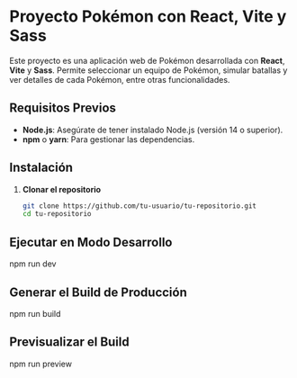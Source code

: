 # Proyecto Pokémon con React, Vite y Sass

Este proyecto es una aplicación web de Pokémon desarrollada con **React**, **Vite** y **Sass**. Permite seleccionar un equipo de Pokémon, simular batallas y ver detalles de cada Pokémon, entre otras funcionalidades.

## Requisitos Previos

- **Node.js**: Asegúrate de tener instalado Node.js (versión 14 o superior).
- **npm** o **yarn**: Para gestionar las dependencias.

## Instalación

1. **Clonar el repositorio**

   ```bash
   git clone https://github.com/tu-usuario/tu-repositorio.git
   cd tu-repositorio


## Ejecutar en Modo Desarrollo
npm run dev

## Generar el Build de Producción
npm run build

## Previsualizar el Build
npm run preview



<!-- # React + TypeScript + Vite

This template provides a minimal setup to get React working in Vite with HMR and some ESLint rules.

Currently, two official plugins are available:

- [@vitejs/plugin-react](https://github.com/vitejs/vite-plugin-react/blob/main/packages/plugin-react/README.md) uses [Babel](https://babeljs.io/) for Fast Refresh
- [@vitejs/plugin-react-swc](https://github.com/vitejs/vite-plugin-react-swc) uses [SWC](https://swc.rs/) for Fast Refresh

## Expanding the ESLint configuration

If you are developing a production application, we recommend updating the configuration to enable type aware lint rules:

- Configure the top-level `parserOptions` property like this:

```js
export default tseslint.config({
  languageOptions: {
    // other options...
    parserOptions: {
      project: ['./tsconfig.node.json', './tsconfig.app.json'],
      tsconfigRootDir: import.meta.dirname,
    },
  },
})
```

- Replace `tseslint.configs.recommended` to `tseslint.configs.recommendedTypeChecked` or `tseslint.configs.strictTypeChecked`
- Optionally add `...tseslint.configs.stylisticTypeChecked`
- Install [eslint-plugin-react](https://github.com/jsx-eslint/eslint-plugin-react) and update the config:

```js
// eslint.config.js
import react from 'eslint-plugin-react'

export default tseslint.config({
  // Set the react version
  settings: { react: { version: '18.3' } },
  plugins: {
    // Add the react plugin
    react,
  },
  rules: {
    // other rules...
    // Enable its recommended rules
    ...react.configs.recommended.rules,
    ...react.configs['jsx-runtime'].rules,
  },
})
``` -->
